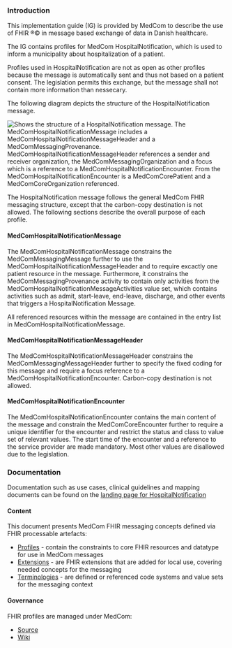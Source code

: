 ### Introduction

This implementation guide (IG) is provided by MedCom to describe the use of FHIR &reg;&copy; in message based exchange of data in Danish healthcare.

The IG contains profiles for MedCom HospitalNotification, which is used to inform a municipality about hospitalization of a patient.

Profiles used in HospitalNotification are not as open as other profiles because the message is automatically sent and thus not based on a patient consent. The legislation permits this exchange, but the message shall not contain more information than nessecary.

The following diagram depicts the structure of the HospitalNotification message.

<img alt="Shows the structure of a HospitalNotification message. The MedComHospitalNotificationMessage includes a MedComHospitalNotificationMessageHeader and a MedComMessagingProvenance. MedComHospitalNotificationMessageHeader references a sender and receiver organization, the MedComMessagingOrganization and a focus which is a reference to a MedComHospitalNotificationEncounter. From the MedComHospitalNotificationEncounter is a MedComCorePatient and a MedComCoreOrganization referenced." src="./hospitalnotification/HospitalNotification.png" style="float:none; display:block; margin-left:auto; margin-right:auto;" />

The HospitalNotification message follows the general MedCom FHIR messaging structure, except that the carbon-copy destination is not allowed. The following sections describe the overall purpose of each profile.

#### MedComHospitalNotificationMessage

The MedComHospitalNotificationMessage constrains the MedComMessagingMessage further to use the MedComHospitalNotificationMessageHeader and to require excactly one patient resource in the message. Furthermore, it constrains the MedComMessagingProvenance activity to contain only activities from the MedComHospitalNotificationMessageActivities value set, which contains activities such as admit, start-leave, end-leave, discharge, and other events that triggers a HospitalNotification Message.

All referenced resources within the message are contained in the entry list in MedComHospitalNotificationMessage.

#### MedComHospitalNotificationMessageHeader

The MedComHospitalNotificationMessageHeader constrains the MedComMessagingMessageHeader further to specify the fixed coding for this message and require a focus reference to a MedComHospitalNotificationEncounter. Carbon-copy destination is not allowed.

#### MedComHospitalNotificationEncounter

The MedComHospitalNotificationEncounter contains the main content of the message and constrain the MedComCoreEncounter further to require a unique identifier for the encounter and restrict the status and class to value set of relevant values. The start time of the encounter and a reference to the service provider are made mandatory. Most other values are disallowed due to the legislation.


### Documentation

Documentation such as use cases, clinical guidelines and mapping documents can be found on the [landing page for HospitalNotification](https://medcomdk.github.io/dk-medcom-hospitalnotification/)

<!--#### Non-technical guidelines 
Information regarding non-technical guidelines and use cases for HospitalNotification is found here:

English:
* [HospitalNotification Use Cases](./hospitalnotification/pdf/Use%20cases_Hospital_Notification_eng.pdf)
* [Non-technical guidelines for HospitalNotification](./hospitalnotification/pdf/FHIR_Hospital%20Notification_v.1.0.1.pdf)

Danish:
* [HospitalNotification Use Cases](./hospitalnotification/pdf/Use_cases_advis_om_sygehusophold.pdf)
* [Non-technical guidelines for HospitalNotification](./hospitalnotification/pdf/FHIR_advis_om_sygehusophold_1.0.1.pdf)


#### Change of state
The change of state for an admission is dispicted in both the MedComHospitalNotificationEncounter elements *status* and *class*, the MedComMessagingProvenance element *system*, and the MedComCorePatient element *deceased*.
Please refer to following maping documents for more details: 

English: 
* [Map between HospitalNotification codes and FHIR elements](./hospitalnotification/pdf/Overview_HospitalNotification_codes_HL7_FHIR_1.0.3.pdf)

Danish: 
* [Mapning mellem advis koder og FHIR elementer](.hospitalnotification\pdf\Oversigt_adviskoder_HL7_FHIR_1.0.3.pdf)

#### Mapping betweeen MedCom OIOXML advis standard and the HospitalNotification message.
This section describes how to map between MedCom OIOXML advis standard and the MedCom FHIR HospitalNotification message

Please notice, that not all elements from the HospitalNotification message are mentioned in the document, as not all information is relevant to map between the two standards. For a full overview of the requirements in the HospitalNotification message, view the included profiles, as showns on the figure in the top of the page.

The mapping is only elaborated in English:
* [OIOXML advis -> HospitalNotification ](./hospitalnotification/pdf/Map_between_OIOXML_and_FHIR_HospitalNotificationMessages-21-12-22.pdf) -->


#### Content

This document presents MedCom FHIR messaging concepts defined via FHIR processable artefacts:

* [Profiles](profiles.html) - contain the constraints to core FHIR resources and datatype for use in MedCom messages
* [Extensions](extensions.html) - are FHIR extensions that are added for local use, covering needed concepts for the messaging
* [Terminologies](terminology.html) - are defined or referenced code systems and value sets for the messaging context

#### Governance

FHIR profiles are managed under MedCom:

* [Source](https://github.com/medcomdk/dk-medcom-hospitalnotification)
* [Wiki](https://github.com/medcomdk/dk-medcom-hospitalnotification)
